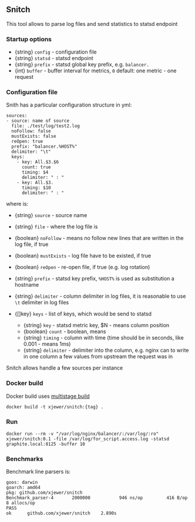 ## Snitch

This tool allows to parse log files and send statistics to statsd endpoint

### Startup options

* {string} `config` - configuration file
* {string} `statsd` - statsd endpoint
* {string} `prefix` - statsd global key prefix, e.g. `balancer.` 
* {int} `buffer` - buffer interval for metrics, `0` default: one metric - one request 

### Configuration file

Snith has a particular configuration structure in yml:

```
sources:
- source: name of source
  file: ./test/log/test2.log
  noFollow: false
  mustExists: false
  reOpen: true
  prefix: "balancer.%HOST%"
  delimiter: "\t"
  keys:
    - key: All.$3.$6
      count: true
      timing: $4
      delimiter: " : "
    - key: All.$3.
      timing: $10
      delimiter: " : "
```

where is:

* {string} `source`  - source name
* {string} `file` - where the log file is
* {boolean} `noFollow` - means no follow new lines that are written in the log file, if true
* {boolean} `mustExists` - log file have to be existed, if true
* {boolean} `reOpen` - re-open file, if true (e.g. log rotation)
* {string} `prefix` - statsd key prefix, `%HOST%` is used as substitution a hostname
* {string} `delimiter` - column delimiter in log files, it is reasonable to use `\t` delimiter in log files

* {[]key} `keys` - list of keys, which would be send to statsd 
    * {string} `key` - statsd metric key, $N - means column position
    * {boolean} `count` - boolean, means  
    * {string} `timing` - column with time (time should be in seconds, like 0.001 - means 1ms)  
    * {string} `delimiter` - delimiter into the column, 
            e.g. nginx can to write in one column a few values from upstream the request was in   


Snitch allows handle a few sources per instance

### Docker build

Docker build uses [multistage build](https://docs.docker.com/engine/userguide/eng-image/multistage-build/)

```
docker build -t xjewer/snitch:{tag} .
```


### Run


```
docker run --rm -v "/var/log/nginx/balancer/:/var/log/:ro" xjewer/snitch:0.1 -file /var/log/for_script.access.log -statsd graphite.local:8125 -buffer 10
```

### Benchmarks

Benchmark line parsers is:

```
goos: darwin
goarch: amd64
pkg: github.com/xjewer/snitch
Benchmark_parser-4   	 2000000	       946 ns/op	     416 B/op	       8 allocs/op
PASS
ok  	github.com/xjewer/snitch	2.890s

```
